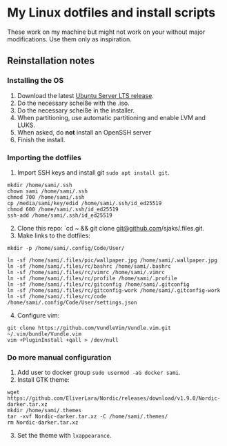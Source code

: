 # My Linux dotfiles and install scripts
These work on my machine but might not work on your without major modifications. Use them only as inspiration.

## Reinstallation notes

### Installing the OS
1. Download the latest [Ubuntu Server LTS release](https://releases.ubuntu.com/20.04/).  
2. Do the necessary scheiße with the .iso.
3. Do the necessary scheiße in the installer.
4. When partitioning, use automatic partitioning and enable LVM and LUKS.
5. When asked, do **not** install an OpenSSH server
6. Finish the install.

### Importing the dotfiles
1. Import SSH keys and install git `sudo apt install git`.
```
mkdir /home/sami/.ssh
chown sami /home/sami/.ssh
chmod 700 /home/sami/.ssh
cp /media/sami/key/edid /home/sami/.ssh/id_ed25519
chmod 600 /home/sami/.ssh/id_ed25519
ssh-add /home/sami/.ssh/id_ed25519
```
2. Clone this repo: `cd ~ && git clone git@github.com/sjaks/.files.git.
3. Make links to the dotfiles:
```
mkdir -p /home/sami/.config/Code/User/

ln -sf /home/sami/.files/pic/wallpaper.jpg /home/sami/.wallpaper.jpg
ln -sf /home/sami/.files/rc/bashrc /home/sami/.bashrc
ln -sf /home/sami/.files/rc/vimrc /home/sami/.vimrc
ln -sf /home/sami/.files/rc/profile /home/sami/.profile
ln -sf /home/sami/.files/rc/gitconfig /home/sami/.gitconfig
ln -sf /home/sami/.files/rc/gitconfig-work /home/sami/.gitconfig-work
ln -sf /home/sami/.files/rc/code /home/sami/.config/Code/User/settings.json
```
4. Configure vim:
```
git clone https://github.com/VundleVim/Vundle.vim.git ~/.vim/bundle/Vundle.vim
vim +PluginInstall +qall > /dev/null
```

### Do more manual configuration
1. Add user to docker group `sudo usermod -aG docker sami`.
2. Install GTK theme:
```
wget https://github.com/EliverLara/Nordic/releases/download/v1.9.0/Nordic-darker.tar.xz
mkdir /home/sami/.themes
tar -xvf Nordic-darker.tar.xz -C /home/sami/.themes/
rm Nordic-darker.tar.xz
```
3. Set the theme with `lxappearance`.
